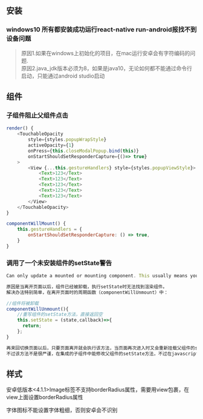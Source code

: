 ## 安装
### windows10 所有都安装成功运行react-native run-android报找不到设备问题
> 原因1.如果在windows上初始化的项目，在mac运行安卓会有字符编码的问题.  
> 原因2.java_jdk版本必须为8，如果是java10，无论如何都不能通过命令行启动，只能通过android studio启动  



## 组件
### 子组件阻止父组件点击
```javascript
render() {
    <TouchableOpacity
        style={styles.popupWrapStyle}
        activeOpacity={1}
        onPress={this.closeModalPopup.bind(this)}
        onStartShouldSetResponderCapture={()=> true}
    >
        <View {...this.gestureHandlers} style={styles.popupViewStyle}>
            <Text>123</Text>
            <Text>123</Text>
            <Text>123</Text>
            <Text>123</Text>
            <Text>123</Text>
        </View>
    </TouchableOpacity>
}

componentWillMount() {
    this.gestureHandlers = {
        onStartShouldSetResponderCapture: () => true,
    }
}
```
### 调用了一个未安装组件的setState警告
```javascript
Can only update a mounted or mounting component. This usually means you called setState, replaceState, or forceUpdate on an unmounted component.

原因是当离开页面以后，组件已经被卸载，执行setState时无法找到渲染组件。
解决办法特别简单，在离开页面时的周期函数（componentWillUnmount）中：

//组件将被卸载  
componentWillUnmount(){ 
    //重写组件的setState方法，直接返回空
    this.setState = (state,callback)=>{
      return;
    };  
}

再来回切换页面以后，只要页面离开就会执行该方法，当页面再次进入时又会重新挂载父组件的setState方法，从而不影响页面的渲染。
不过该方法不是很严谨，在集成的子组件中能修改父组件的setState方法，不过在javascript的语法中很适用，建议只在出现上述bug的页面中使用。
```


## 样式
安卓低版本<4.1.1>Image标签不支持borderRadius属性，需要用view包裹，在view上面设置borderRadius属性

字体图标不能设置字体粗细，否则安卓会不识别
